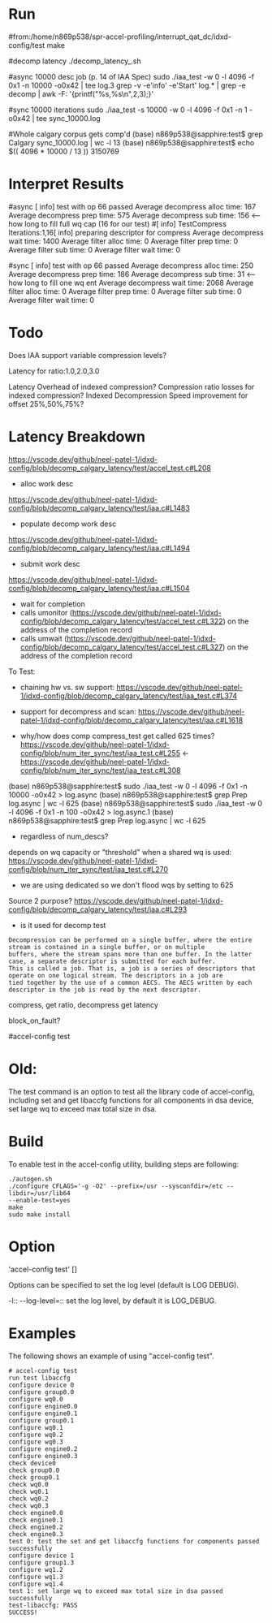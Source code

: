 Run
=====
#from:/home/n869p538/spr-accel-profiling/interrupt_qat_dc/idxd-config/test
make

#decomp latency
./decomp_latency_.sh

#async 10000 desc job (p. 14 of IAA Spec)
sudo ./iaa_test -w 0 -l 4096 -f 0x1 -n 10000 -o0x42 | tee log.3
grep -v -e'info' -e'Start' log.* | grep -e decomp | awk -F: '{printf("%s,%s\n",$2,$3);}'

#sync 10000 iterations
sudo ./iaa_test -s 10000 -w 0 -l 4096 -f 0x1 -n 1 -o0x42 | tee sync_10000.log

#Whole calgary corpus gets comp'd
(base) n869p538@sapphire:test$ grep Calgary sync_10000.log | wc -l
13
(base) n869p538@sapphire:test$ echo $(( 4096 * 10000 / 13 ))
3150769

Interpret Results
=====
#async
[ info] test with op 66 passed
Average decompress alloc time: 167
Average decompress prep time: 575
Average decompress sub time: 156 <-- how long to fill full wq cap (16 for our test)
#[ info] TestCompress Iterations:1,16[ info] preparing descriptor for compress
Average decompress wait time: 1400
Average filter alloc time: 0
Average filter prep time: 0
Average filter sub time: 0
Average filter wait time: 0

#sync
[ info] test with op 66 passed
Average decompress alloc time: 250
Average decompress prep time: 186
Average decompress sub time: 31 <-- how long to fill one wq ent
Average decompress wait time: 2068
Average filter alloc time: 0
Average filter prep time: 0
Average filter sub time: 0
Average filter wait time: 0

Todo
===
Does IAA support variable compression levels?

Latency for ratio:1.0,2.0,3.0

Latency Overhead of indexed compression?
Compression ratio losses for indexed compression?
Indexed Decompression Speed improvement for offset 25%,50%,75%?

Latency Breakdown
=====
https://vscode.dev/github/neel-patel-1/idxd-config/blob/decomp_calgary_latency/test/accel_test.c#L208
- alloc work desc

https://vscode.dev/github/neel-patel-1/idxd-config/blob/decomp_calgary_latency/test/iaa.c#L1483
- populate decomp work desc

https://vscode.dev/github/neel-patel-1/idxd-config/blob/decomp_calgary_latency/test/iaa.c#L1494
- submit work desc

https://vscode.dev/github/neel-patel-1/idxd-config/blob/decomp_calgary_latency/test/iaa.c#L1504
- wait for completion
-   calls umonitor (https://vscode.dev/github/neel-patel-1/idxd-config/blob/decomp_calgary_latency/test/accel_test.c#L322) on the address of the completion record
-   calls umwait (https://vscode.dev/github/neel-patel-1/idxd-config/blob/decomp_calgary_latency/test/accel_test.c#L327) on the address of the completion record

To Test:
- chaining hw vs. sw support: https://vscode.dev/github/neel-patel-1/idxd-config/blob/decomp_calgary_latency/test/iaa_test.c#L374
- support for decompress and scan: https://vscode.dev/github/neel-patel-1/idxd-config/blob/decomp_calgary_latency/test/iaa.c#L1618



- why/how does comp compress_test get called 625 times?
https://vscode.dev/github/neel-patel-1/idxd-config/blob/num_iter_sync/test/iaa_test.c#L255
<- https://vscode.dev/github/neel-patel-1/idxd-config/blob/num_iter_sync/test/iaa_test.c#L308

(base) n869p538@sapphire:test$ sudo ./iaa_test -w 0 -l 4096 -f 0x1 -n 10000 -o0x42 > log.async
(base) n869p538@sapphire:test$ grep Prep log.async  | wc -l
625
(base) n869p538@sapphire:test$ sudo ./iaa_test -w 0 -l 4096 -f 0x1 -n 100 -o0x42 > log.async.1
(base) n869p538@sapphire:test$ grep Prep log.async  | wc -l
625
- regardless of num_descs?

depends on wq capacity or "threshold" when a shared wq is used:
https://vscode.dev/github/neel-patel-1/idxd-config/blob/num_iter_sync/test/iaa_test.c#L270
- we are using dedicated so we don't flood wqs by setting to 625




Source 2 purpose? https://vscode.dev/github/neel-patel-1/idxd-config/blob/decomp_calgary_latency/test/iaa.c#L293
- is it used for decomp test

```
Decompression can be performed on a single buffer, where the entire stream is contained in a single buffer, or on multiple
buffers, where the stream spans more than one buffer. In the latter case, a separate descriptor is submitted for each buffer.
This is called a job. That is, a job is a series of descriptors that operate on one logical stream. The descriptors in a job are
tied together by the use of a common AECS. The AECS written by each descriptor in the job is read by the next descriptor.
```

compress, get ratio, decompress get latency

block_on_fault?

#accel-config test



Old:
=====
The test command is an option to test all the library code of accel-config,
including set and get libaccfg functions for all components in dsa device, set
large wq to exceed max total size in dsa.

Build
=====
To enable test in the accel-config utility, building steps are following:

```
./autogen.sh
./configure CFLAGS='-g -O2' --prefix=/usr --sysconfdir=/etc --libdir=/usr/lib64
--enable-test=yes
make
sudo make install
```

Option
======
'accel-config test' [<options>]

Options can be specified to set the log level (default is LOG DEBUG).

-l::
--log-level=::
	set the log level, by default it is LOG_DEBUG.

Examples
========
The following shows an example of using "accel-config test".

```
# accel-config test
run test libaccfg
configure device 0
configure group0.0
configure wq0.0
configure engine0.0
configure engine0.1
configure group0.1
configure wq0.1
configure wq0.2
configure wq0.3
configure engine0.2
configure engine0.3
check device0
check group0.0
check group0.1
check wq0.0
check wq0.1
check wq0.2
check wq0.3
check engine0.0
check engine0.1
check engine0.2
check engine0.3
test 0: test the set and get libaccfg functions for components passed successfully
configure device 1
configure group1.3
configure wq1.2
configure wq1.3
configure wq1.4
test 1: set large wq to exceed max total size in dsa passed successfully
test-libaccfg: PASS
SUCCESS!
```
